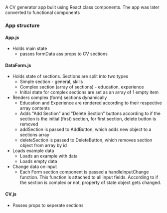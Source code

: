 A CV generator app built using React class components.
The app was later converted to functional components

### App structure

#### App.js
- Holds main state
    - passes formData ass props to CV sections

#### DataForm.js
- Holds state of sections. Sections are split into two types
    - Simple section - general, skills
    - Complex section (array of sections) - education, experience
    - Initial state for complex sections are set as an array of 1 empty item
- Renders complex (form) sections dynamically
    - Education and Experience are rendered according to their respective array contents
    - Adds "Add Section" and "Delete Section" buttons according to if the section is the initial (first) section, for first section, delete button
    is removed
    - addSection is passed to AddButton, which adds new object to a sections array
    - deleteSection is passed to DeleteButton, which removes section object from array by id
- Loads example data
    - Loads an example with data
    - Loads empty data
- Change data on input
    - Each Form section component is passed a handleInputChange function. This function is attached to all input fields. According to if the section is complex or not, property of state object gets changed.

#### CV.js
- Passes props to seperate sections
